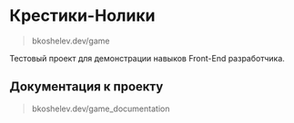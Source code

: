 # Крестики-Нолики

> bkoshelev.dev/game

Тестовый проект для демонстрации навыков Front-End разработчика.

## Документация к проекту

> bkoshelev.dev/game_documentation

